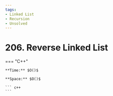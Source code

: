 ```yaml
---
tags:
- Linked List
- Recursion
- Unsolved
---
```



# 206. Reverse Linked List

=== "C++"

    **Time:** $O()$

    **Space:** $O()$

    ``` c++
    ```